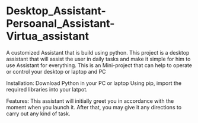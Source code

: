 # Desktop_Assistant-Persoanal_Assistant-Virtua_assistant
A customized Assistant that is build using python.
This project is a desktop assistant that will assist the user in daily tasks and make it simple for him to use Assistant for everything.
This is an Mini-project that can help to operate or control your desktop or laptop and PC

Installation:
Download Python in your PC or laptop
Using pip, import the required libraries into your latpot.

Features:
This assistant will initially greet you in accordance with the moment when you launch it. After that, you may give it any directions to carry out any kind of task.










